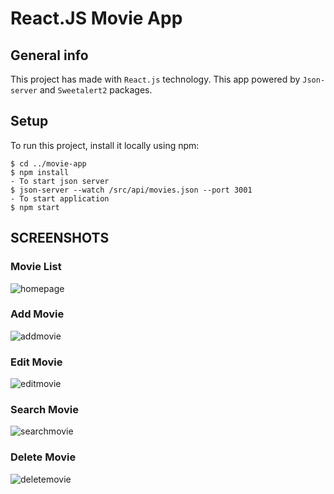 # React.JS Movie App

## General info
This project has made with `React.js` technology. This app powered by `Json-server` and `Sweetalert2` packages.

## Setup
To run this project, install it locally using npm:
```
$ cd ../movie-app
$ npm install
- To start json server
$ json-server --watch /src/api/movies.json --port 3001
- To start application
$ npm start
```

## SCREENSHOTS

### Movie List
![homepage](https://user-images.githubusercontent.com/65674132/124383230-08939800-dcd4-11eb-9223-dc76889dcf12.png)

### Add Movie
![addmovie](https://user-images.githubusercontent.com/65674132/124383246-24973980-dcd4-11eb-8157-68f3248c1f90.PNG)

### Edit Movie
![editmovie](https://user-images.githubusercontent.com/65674132/124383261-3d075400-dcd4-11eb-8f35-2d9e1793e156.PNG)

### Search Movie
![searchmovie](https://user-images.githubusercontent.com/65674132/124383322-8bb4ee00-dcd4-11eb-865f-b6320056acfe.PNG)

### Delete Movie
![deletemovie](https://user-images.githubusercontent.com/65674132/124383271-48f31600-dcd4-11eb-9dc8-25a5c1c1a283.PNG)
